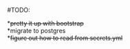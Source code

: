 #TODO:

*~~pretty it up with bootstrap~~<br>
*migrate to postgres<br>
*~~figure out how to read from secrets.yml~~<br>